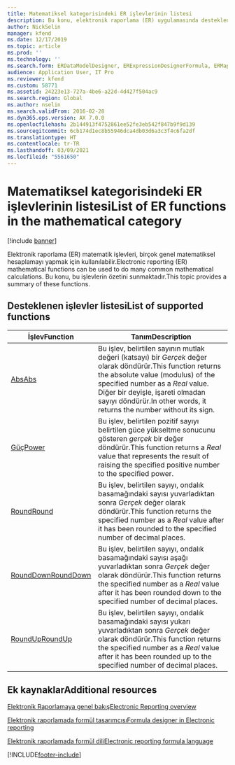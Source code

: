 ```yaml
---
title: Matematiksel kategorisindeki ER işlevlerinin listesi
description: Bu konu, elektronik raporlama (ER) uygulamasında desteklenen matematiksel işlevleri hakkında bilgi sağlar.
author: NickSelin
manager: kfend
ms.date: 12/17/2019
ms.topic: article
ms.prod: ''
ms.technology: ''
ms.search.form: ERDataModelDesigner, ERExpressionDesignerFormula, ERMappedFormatDesigner, ERModelMappingDesigner
audience: Application User, IT Pro
ms.reviewer: kfend
ms.custom: 58771
ms.assetid: 24223e13-727a-4be6-a22d-4d427f504ac9
ms.search.region: Global
ms.author: nselin
ms.search.validFrom: 2016-02-28
ms.dyn365.ops.version: AX 7.0.0
ms.openlocfilehash: 2b144913f4752861ee52fe3eb542f847b9f9d139
ms.sourcegitcommit: 6cb174d1ec8b55946dca4db03d6a3c3f4c6fa2df
ms.translationtype: HT
ms.contentlocale: tr-TR
ms.lasthandoff: 03/09/2021
ms.locfileid: "5561650"
---
```

# <a name="list-of-er-functions-in-the-mathematical-category"></a><span data-ttu-id="17b2c-103">Matematiksel kategorisindeki ER işlevlerinin listesi</span><span class="sxs-lookup"><span data-stu-id="17b2c-103">List of ER functions in the mathematical category</span></span>

[!include [banner](../includes/banner.md)]

<span data-ttu-id="17b2c-104">Elektronik raporlama (ER) matematik işlevleri, birçok genel matematiksel hesaplamayı yapmak için kullanılabilir.</span><span class="sxs-lookup"><span data-stu-id="17b2c-104">Electronic reporting (ER) mathematical functions can be used to do many common mathematical calculations.</span></span> <span data-ttu-id="17b2c-105">Bu konu, bu işlevlerin özetini sunmaktadır.</span><span class="sxs-lookup"><span data-stu-id="17b2c-105">This topic provides a summary of these functions.</span></span>

## <a name="list-of-supported-functions"></a><span data-ttu-id="17b2c-106">Desteklenen işlevler listesi</span><span class="sxs-lookup"><span data-stu-id="17b2c-106">List of supported functions</span></span>

| <span data-ttu-id="17b2c-107">İşlev</span><span class="sxs-lookup"><span data-stu-id="17b2c-107">Function</span></span> | <span data-ttu-id="17b2c-108">Tanım</span><span class="sxs-lookup"><span data-stu-id="17b2c-108">Description</span></span> |
|----------|-------------|
| [<span data-ttu-id="17b2c-109">Abs</span><span class="sxs-lookup"><span data-stu-id="17b2c-109">Abs</span></span>](er-functions-mathematical-abs.md)             | <span data-ttu-id="17b2c-110">Bu işlev, belirtilen sayının mutlak değeri (katsayı) bir *Gerçek* değer olarak döndürür.</span><span class="sxs-lookup"><span data-stu-id="17b2c-110">This function returns the absolute value (modulus) of the specified number as a *Real* value.</span></span> <span data-ttu-id="17b2c-111">Diğer bir deyişle, işareti olmadan sayıyı döndürür.</span><span class="sxs-lookup"><span data-stu-id="17b2c-111">In other words, it returns the number without its sign.</span></span> |
| [<span data-ttu-id="17b2c-112">Güç</span><span class="sxs-lookup"><span data-stu-id="17b2c-112">Power</span></span>](er-functions-mathematical-power.md)         | <span data-ttu-id="17b2c-113">Bu işlev, belirtilen pozitif sayıyı belirtilen güce yükseltme sonucunu gösteren *gerçek* bir değer döndürür.</span><span class="sxs-lookup"><span data-stu-id="17b2c-113">This function returns a *Real* value that represents the result of raising the specified positive number to the specified power.</span></span> |
| [<span data-ttu-id="17b2c-114">Round</span><span class="sxs-lookup"><span data-stu-id="17b2c-114">Round</span></span>](er-functions-mathematical-round.md)         | <span data-ttu-id="17b2c-115">Bu işlev, belirtilen sayıyı, ondalık basamağındaki sayısı yuvarladıktan sonra *Gerçek* değer olarak döndürür.</span><span class="sxs-lookup"><span data-stu-id="17b2c-115">This function returns the specified number as a *Real* value after it has been rounded to the specified number of decimal places.</span></span> |
| [<span data-ttu-id="17b2c-116">RoundDown</span><span class="sxs-lookup"><span data-stu-id="17b2c-116">RoundDown</span></span>](er-functions-mathematical-rounddown.md) | <span data-ttu-id="17b2c-117">Bu işlev, belirtilen sayıyı, ondalık basamağındaki sayısı aşağı yuvarladıktan sonra *Gerçek* değer olarak döndürür.</span><span class="sxs-lookup"><span data-stu-id="17b2c-117">This function returns the specified number as a *Real* value after it has been rounded down to the specified number of decimal places.</span></span> |
| [<span data-ttu-id="17b2c-118">RoundUp</span><span class="sxs-lookup"><span data-stu-id="17b2c-118">RoundUp</span></span>](er-functions-mathematical-roundup.md)     | <span data-ttu-id="17b2c-119">Bu işlev, belirtilen sayıyı, ondalık basamağındaki sayısı yukarı yuvarladıktan sonra *Gerçek* değer olarak döndürür.</span><span class="sxs-lookup"><span data-stu-id="17b2c-119">This function returns the specified number as a *Real* value after it has been rounded up to the specified number of decimal places.</span></span> |

## <a name="additional-resources"></a><span data-ttu-id="17b2c-120">Ek kaynaklar</span><span class="sxs-lookup"><span data-stu-id="17b2c-120">Additional resources</span></span>

[<span data-ttu-id="17b2c-121">Elektronik Raporlamaya genel bakış</span><span class="sxs-lookup"><span data-stu-id="17b2c-121">Electronic Reporting overview</span></span>](general-electronic-reporting.md)

[<span data-ttu-id="17b2c-122">Elektronik raporlamada formül tasarımcısı</span><span class="sxs-lookup"><span data-stu-id="17b2c-122">Formula designer in Electronic reporting</span></span>](general-electronic-reporting-formula-designer.md)

[<span data-ttu-id="17b2c-123">Elektronik raporlamada formül dili</span><span class="sxs-lookup"><span data-stu-id="17b2c-123">Electronic reporting formula language</span></span>](er-formula-language.md)


[!INCLUDE[footer-include](../../../includes/footer-banner.md)]